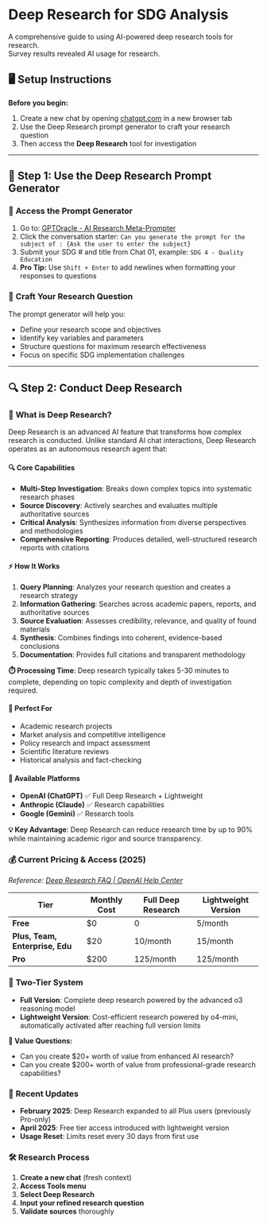 # Deep Research for SDG Analysis

A comprehensive guide to using AI-powered deep research tools for research.  
Survey results revealed AI usage for research.

## 🖥️ Setup Instructions

**Before you begin:**
1. Create a new chat by opening [chatgpt.com](https://chatgpt.com) in a new browser tab
2. Use the Deep Research prompt generator to craft your research question
3. Then access the **Deep Research** tool for investigation

---

## 🚀 Step 1: Use the Deep Research Prompt Generator

### 🤖 **Access the Prompt Generator**
1. Go to: [GPTOracle - AI Research Meta-Prompter](https://chatgpt.com/g/g-67cf7a6be27c8191835abbb61a8f9bed-gptoracle-the-ai-research-meta-prompter)
2. Click the conversation starter: `Can you generate the prompt for the subject of : {Ask the user to enter the subject}`
3. Submit your SDG # and title from Chat 01, example: `SDG 4 - Quality Education`
3. **Pro Tip:** Use `Shift + Enter` to add newlines when formatting your responses to questions

### 📝 **Craft Your Research Question**
The prompt generator will help you:
- Define your research scope and objectives
- Identify key variables and parameters
- Structure questions for maximum research effectiveness
- Focus on specific SDG implementation challenges

---

## 🔍 Step 2: Conduct Deep Research

### 🌟 **What is Deep Research?**

Deep Research is an advanced AI feature that transforms how complex research is conducted. Unlike standard AI chat interactions, Deep Research operates as an autonomous research agent that:

#### 🔍 **Core Capabilities**
- **Multi-Step Investigation**: Breaks down complex topics into systematic research phases
- **Source Discovery**: Actively searches and evaluates multiple authoritative sources
- **Critical Analysis**: Synthesizes information from diverse perspectives and methodologies
- **Comprehensive Reporting**: Produces detailed, well-structured research reports with citations

#### ⚡ **How It Works**
1. **Query Planning**: Analyzes your research question and creates a research strategy
2. **Information Gathering**: Searches across academic papers, reports, and authoritative sources
3. **Source Evaluation**: Assesses credibility, relevance, and quality of found materials
4. **Synthesis**: Combines findings into coherent, evidence-based conclusions
5. **Documentation**: Provides full citations and transparent methodology

**⏱️ Processing Time**: Deep research typically takes 5-30 minutes to complete, depending on topic complexity and depth of investigation required.

#### 🎯 **Perfect For**
- Academic research projects
- Market analysis and competitive intelligence
- Policy research and impact assessment
- Scientific literature reviews
- Historical analysis and fact-checking

#### 🚀 **Available Platforms**
- **OpenAI (ChatGPT)** ✅ Full Deep Research + Lightweight
- **Anthropic (Claude)** ✅ Research capabilities
- **Google (Gemini)** ✅ Research tools

**💡 Key Advantage**: Deep Research can reduce research time by up to 90% while maintaining academic rigor and source transparency.

### 💰 **Current Pricing & Access (2025)**
*Reference: [Deep Research FAQ | OpenAI Help Center](https://help.openai.com/en/articles/10500283-deep-research-faq)*

| Tier | Monthly Cost | Full Deep Research | Lightweight Version |
|------|--------------|-------------------|---------------------|
| **Free** | $0 | 0 | 5/month |
| **Plus, Team, Enterprise, Edu** | $20 | 10/month | 15/month |
| **Pro** | $200 | 125/month | 125/month |

### 🔄 **Two-Tier System**
- **Full Version**: Complete deep research powered by the advanced o3 reasoning model
- **Lightweight Version**: Cost-efficient research powered by o4-mini, automatically activated after reaching full version limits

**💭 Value Questions:**
- Can you create $20+ worth of value from enhanced AI research?
- Can you create $200+ worth of value from professional-grade research capabilities?

### 📅 **Recent Updates**
- **February 2025**: Deep Research expanded to all Plus users (previously Pro-only)
- **April 2025**: Free tier access introduced with lightweight version
- **Usage Reset**: Limits reset every 30 days from first use

### 🛠️ **Research Process**
1. **Create a new chat** (fresh context)
2. **Access Tools menu**
3. **Select Deep Research**
4. **Input your refined research question**
5. **Validate sources** thoroughly